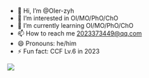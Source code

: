 - 👋 Hi, I’m @OIer-zyh
- 👀 I’m interested in OI/MO/PhO/ChO
- 🌱 I’m currently learning OI/MO/PhO/ChO
- 📫 How to reach me 2023373449@qq.com
- 😄 Pronouns: he/him
- ⚡ Fun fact: CCF Lv.6 in 2023

![](https://flagcounter.me/eVd)
